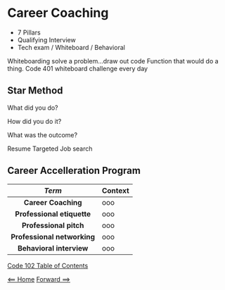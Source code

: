 # Career Coaching

+ 7 Pillars
+ Qualifying Interview
+ Tech exam / Whiteboard / Behavioral

Whiteboarding solve a problem...draw out code
Function that would do a thing.
Code 401 whiteboard challenge every day

## Star Method

What did you do?

How did you do it?

What was the outcome?

Resume Targeted Job search

## Career Accelleration Program



| ***Term*** | Context | 
|  :----: |  ----  |   
|  **Career Coaching**  | ooo  |
|  **Professional etiquette**  | ooo  | 
|  **Professional pitch**  | ooo  |
|  **Professional networking**  | ooo  |
|  **Behavioral interview**  | ooo  |

[Code 102 Table of Contents](CodeFellows_102.md)

[<== Home](README.md) [Forward ==>](404)